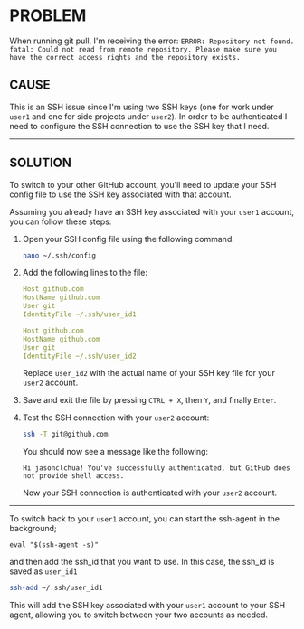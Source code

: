# PROBLEM

When running git pull, I'm receiving the error:
`ERROR: Repository not found. fatal: Could not read from remote repository. Please make sure you have the correct access rights and the repository exists.`

## CAUSE

This is an SSH issue since I'm using two SSH keys (one for work under `user1` and one for side projects under `user2`). In order to be authenticated I need to configure the SSH connection to use the SSH key that I need.

---

## SOLUTION

To switch to your other GitHub account, you'll need to update your SSH config file to use the SSH key associated with that account.

Assuming you already have an SSH key associated with your `user1` account, you can follow these steps:

1. Open your SSH config file using the following command:

   ```bash
   nano ~/.ssh/config
   ```

2. Add the following lines to the file:

   ```yml
   Host github.com
   HostName github.com
   User git
   IdentityFile ~/.ssh/user_id1

   Host github.com
   HostName github.com
   User git
   IdentityFile ~/.ssh/user_id2
   ```

   Replace `user_id2` with the actual name of your SSH key file for your `user2` account.

3. Save and exit the file by pressing `CTRL + X`, then `Y`, and finally `Enter`.

4. Test the SSH connection with your `user2` account:

   ```bash
   ssh -T git@github.com
   ```

   You should now see a message like the following:

   ```text
   Hi jasonclchua! You've successfully authenticated, but GitHub does not provide shell access.
   ```

   Now your SSH connection is authenticated with your `user2` account.

---

To switch back to your `user1` account, you can start the ssh-agent in the background;

```shell
eval "$(ssh-agent -s)"
```

and then add the ssh_id that you want to use. In this case, the ssh_id is saved as `user_id1`

```bash
ssh-add ~/.ssh/user_id1
```

This will add the SSH key associated with your `user1` account to your SSH agent, allowing you to switch between your two accounts as needed.
